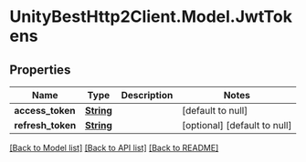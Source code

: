 # UnityBestHttp2Client.Model.JwtTokens
## Properties

Name | Type | Description | Notes
------------ | ------------- | ------------- | -------------
**access_token** | [**String**](string.md) |  | [default to null]
**refresh_token** | [**String**](string.md) |  | [optional] [default to null]

[[Back to Model list]](../README.md#documentation-for-models) [[Back to API list]](../README.md#documentation-for-api-endpoints) [[Back to README]](../README.md)


